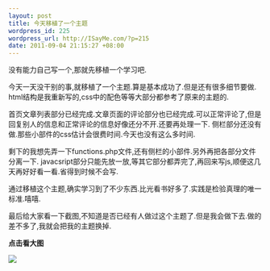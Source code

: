 ```yaml
--- 
layout: post
title: 今天移植了一个主题
wordpress_id: 225
wordpress_url: http://ISayMe.com/?p=215
date: 2011-09-04 21:15:27 +08:00
---
```

没有能力自己写一个,那就先移植一个学习吧.

今天一天没干别的事,就移植了一个主题.算是基本成功了.但是还有很多细节要做.
html结构是我重新写的,css中的配色等等大部分都参考了原来的主题的.

首页文章列表部分已经完成.文章页面的评论部分也已经完成.可以正常评论了,但是回复别人的信息和正常评论的信息好像还分不开.还要再处理一下.
侧栏部分还没有做.那些小部件的css估计会很费时间.今天也没有这么多时间.

剩下的我想先弄一下functions.php文件,还有侧栏的小部件.另外再把各部分文件分离一下.
javacsript部分只能先放一放,等其它部分都弄完了,再回来写js,顺便这几天再好好看一看.省得到时候不会写.

通过移植这个主题,确实学习到了不少东西.比光看书好多了.实践是检验真理的唯一标准.嘻嘻.

最后给大家看一下截图,不知道是否已经有人做过这个主题了.但是我会做下去.做的差不多了,我就会把我的主题换掉.

__点击看大图__

[![](http://i.imgur.com/wMs62.png)](http://i.imgur.com/wMs62.png)
